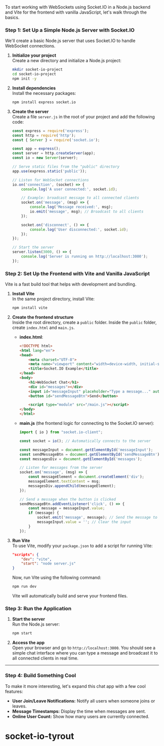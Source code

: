 To start working with WebSockets using Socket.IO in a Node.js backend and Vite for the frontend with vanilla JavaScript, let's walk through the basics.

### Step 1: Set Up a Simple Node.js Server with Socket.IO
We'll create a basic Node.js server that uses Socket.IO to handle WebSocket connections.

1. **Initialize your project**  
   Create a new directory and initialize a Node.js project:
   ```bash
   mkdir socket-io-project
   cd socket-io-project
   npm init -y
   ```

2. **Install dependencies**  
   Install the necessary packages:
   ```bash
   npm install express socket.io
   ```

3. **Create the server**  
   Create a file `server.js` in the root of your project and add the following code:

   ```javascript
   const express = require('express');
   const http = require('http');
   const { Server } = require('socket.io');

   const app = express();
   const server = http.createServer(app);
   const io = new Server(server);

   // Serve static files from the "public" directory
   app.use(express.static('public'));

   // Listen for WebSocket connections
   io.on('connection', (socket) => {
       console.log('A user connected:', socket.id);

       // Example: broadcast message to all connected clients
       socket.on('message', (msg) => {
           console.log('Message received:', msg);
           io.emit('message', msg); // Broadcast to all clients
       });

       socket.on('disconnect', () => {
           console.log('User disconnected:', socket.id);
       });
   });

   // Start the server
   server.listen(3000, () => {
       console.log('Server is running on http://localhost:3000');
   });
   ```

### Step 2: Set Up the Frontend with Vite and Vanilla JavaScript
Vite is a fast build tool that helps with development and bundling.

1. **Install Vite**  
   In the same project directory, install Vite:

   ```bash
   npm install vite
   ```

2. **Create the frontend structure**  
   Inside the root directory, create a `public` folder. Inside the `public` folder, create `index.html` and `main.js`.

   - **index.html**:
     ```html
     <!DOCTYPE html>
     <html lang="en">
     <head>
         <meta charset="UTF-8">
         <meta name="viewport" content="width=device-width, initial-scale=1.0">
         <title>Socket.IO Example</title>
     </head>
     <body>
         <h1>WebSocket Chat</h1>
         <div id="messages"></div>
         <input id="messageInput" placeholder="Type a message..." autofocus>
         <button id="sendMessageBtn">Send</button>

         <script type="module" src="/main.js"></script>
     </body>
     </html>
     ```

   - **main.js** (the frontend logic for connecting to the Socket.IO server):
     ```javascript
     import { io } from "socket.io-client";

     const socket = io(); // Automatically connects to the server

     const messageInput = document.getElementById('messageInput');
     const sendMessageBtn = document.getElementById('sendMessageBtn');
     const messagesDiv = document.getElementById('messages');

     // Listen for messages from the server
     socket.on('message', (msg) => {
         const messageElement = document.createElement('div');
         messageElement.textContent = msg;
         messagesDiv.appendChild(messageElement);
     });

     // Send a message when the button is clicked
     sendMessageBtn.addEventListener('click', () => {
         const message = messageInput.value;
         if (message) {
             socket.emit('message', message); // Send the message to the server
             messageInput.value = ''; // Clear the input
         }
     });
     ```

3. **Run Vite**  
   To use Vite, modify your `package.json` to add a script for running Vite:
   
   ```json
   "scripts": {
       "dev": "vite",
       "start": "node server.js"
   }
   ```

   Now, run Vite using the following command:
   ```bash
   npm run dev
   ```

   Vite will automatically build and serve your frontend files.

### Step 3: Run the Application

1. **Start the server**  
   Run the Node.js server:
   ```bash
   npm start
   ```

2. **Access the app**  
   Open your browser and go to `http://localhost:3000`. You should see a simple chat interface where you can type a message and broadcast it to all connected clients in real time.

---

### Step 4: Build Something Cool
To make it more interesting, let's expand this chat app with a few cool features:
- **User Join/Leave Notifications:** Notify all users when someone joins or leaves.
- **Message Timestamps:** Display the time when messages are sent.
- **Online User Count:** Show how many users are currently connected.
# socket-io-tyrout

